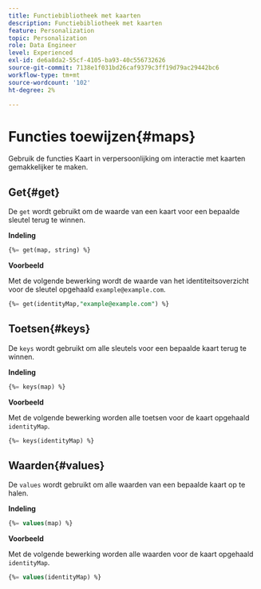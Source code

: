 ```yaml
---
title: Functiebibliotheek met kaarten
description: Functiebibliotheek met kaarten
feature: Personalization
topic: Personalization
role: Data Engineer
level: Experienced
exl-id: de6a8da2-55cf-4105-ba93-40c556732626
source-git-commit: 7138e1f031bd26caf9379c3ff19d79ac29442bc6
workflow-type: tm+mt
source-wordcount: '102'
ht-degree: 2%

---
```


# Functies toewijzen{#maps}

Gebruik de functies Kaart in verpersoonlijking om interactie met kaarten gemakkelijker te maken.

## Get{#get}

De `get` wordt gebruikt om de waarde van een kaart voor een bepaalde sleutel terug te winnen.

**Indeling**

```sql
{%= get(map, string) %}
```

**Voorbeeld**

Met de volgende bewerking wordt de waarde van het identiteitsoverzicht voor de sleutel opgehaald `example@example.com`.

```sql
{%= get(identityMap,"example@example.com") %}
```

## Toetsen{#keys}

De `keys` wordt gebruikt om alle sleutels voor een bepaalde kaart terug te winnen.

**Indeling**

```sql
{%= keys(map) %}
```

**Voorbeeld**

Met de volgende bewerking worden alle toetsen voor de kaart opgehaald `identityMap`.

```sql
{%= keys(identityMap) %}
```

## Waarden{#values}

De `values` wordt gebruikt om alle waarden van een bepaalde kaart op te halen.

**Indeling**

```sql
{%= values(map) %}
```

**Voorbeeld**

Met de volgende bewerking worden alle waarden voor de kaart opgehaald `identityMap`.

```sql
{%= values(identityMap) %}
```
